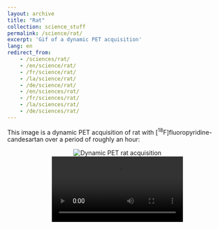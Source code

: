 ```yaml
---
layout: archive
title: "Rat"
collection: science_stuff
permalink: /science/rat/
excerpt: 'Gif of a dynamic PET acquisition'
lang: en
redirect_from: 
    - /sciences/rat/
    - /en/science/rat/
    - /fr/science/rat/
    - /la/science/rat/
    - /de/science/rat/
    - /en/sciences/rat/
    - /fr/sciences/rat/
    - /la/sciences/rat/
    - /de/sciences/rat/
---
```

This image is a dynamic PET acquisition of rat with [<sup>18</sup>F]fluoropyridine-candesartan over a period of roughly an hour:<br>
<center>
<img src="https://argilfea.github.io/philippethemedicalphysicist.github.io/gifs/Rat_Gif.gif" alt="Dynamic PET rat acquisition">
<video src="https://argilfea.github.io/philippethemedicalphysicist.github.io/gifs/Rat_Gif.gif" controls></video>
</center>
